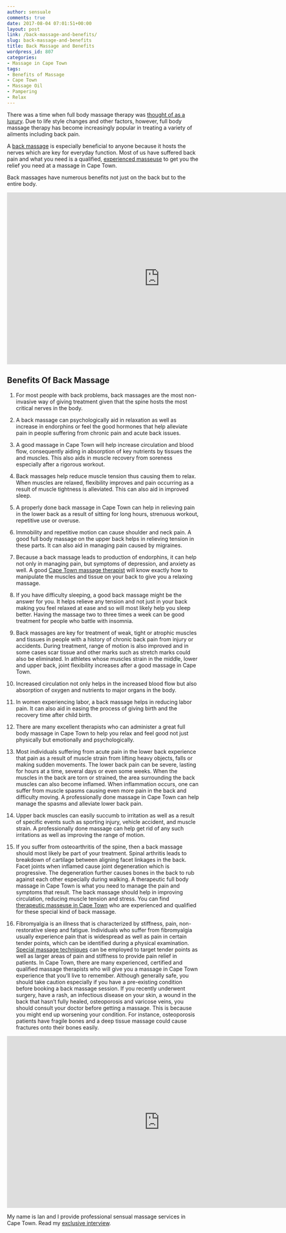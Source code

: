 ```yaml
---
author: sensuale
comments: true
date: 2017-08-04 07:01:51+00:00
layout: post
link: /back-massage-and-benefits/
slug: back-massage-and-benefits
title: Back Massage and Benefits
wordpress_id: 807
categories:
- Massage in Cape Town
tags:
- Benefits of Massage
- Cape Town
- Massage Oil
- Pampering
- Relax
---
```


There was a time when full body massage therapy was [thought of as a luxury](/full-day-spa-cape-town-treatments/). Due to life style changes and other factors, however, full body massage therapy has become increasingly popular in treating a variety of ailments including back pain.

A [back massage](/top-spas-and-massage-centres-in-cape-town/) is especially beneficial to anyone because it hosts the nerves which are key for everyday function. Most of us have suffered back pain and what you need is a qualified, [experienced masseuse](/thai-massages-in-cape-town/) to get you the relief you need at a massage in Cape Town.

Back massages have numerous benefits not just on the back but to the entire body.

<p><iframe title="How To Get Rid Of Back Pain With Massage" width="800" height="450" src="https://www.youtube.com/embed/CMgeOzK49TA?feature=oembed" frameborder="0" allow="accelerometer; autoplay; encrypted-media; gyroscope; picture-in-picture" allowfullscreen></iframe></p>

## Benefits Of Back Massage


1. For most people with back problems, back massages are the most non-invasive way of giving treatment given that the spine hosts the most critical nerves in the body.


2. A back massage can psychologically aid in relaxation as well as increase in endorphins or feel the good hormones that help alleviate pain in people suffering from chronic pain and acute back issues.


3. A good massage in Cape Town will help increase circulation and blood flow, consequently aiding in absorption of key nutrients by tissues the and muscles. This also aids in muscle recovery from soreness especially after a rigorous workout.


4. Back massages help reduce muscle tension thus causing them to relax. When muscles are relaxed, flexibility improves and pain occurring as a result of muscle tightness is alleviated. This can also aid in improved sleep.


5. A properly done back massage in Cape Town can help in relieving pain in the lower back as a result of sitting for long hours, strenuous workout, repetitive use or overuse. 


6. Immobility and repetitive motion can cause shoulder and neck pain. A good full body massage on the upper back helps in relieving tension in these parts. It can also aid in managing pain caused by migraines.


7. Because a back massage leads to production of endorphins, it can help not only in managing pain, but symptoms of depression, and anxiety as well. A good [Cape Town massage therapist](/why-male-massage-therapists-provide-a-different-experience-to-massage/) will know exactly how to manipulate the muscles and tissue on your back to give you a relaxing massage.


8. If you have difficulty sleeping, a good back massage might be the answer for you. It helps relieve any tension and not just in your back making you feel relaxed at ease and so will most likely help you sleep better. Having the massage two to three times a week can be good treatment for people who battle with insomnia.


9. Back massages are key for treatment of weak, tight or atrophic muscles and tissues in people with a history of chronic back pain from injury or accidents. During treatment, range of motion is also improved and in some cases scar tissue and other marks such as stretch marks could also be eliminated. In athletes whose muscles strain in the middle, lower and upper back, joint flexibility increases after a good massage in Cape Town.


10. Increased circulation not only helps in the increased blood flow but also absorption of oxygen and nutrients to major organs in the body.


11. In women experiencing labor, a back massage helps in reducing labor pain. It can also aid in easing the process of giving birth and the recovery time after child birth.


12. There are many excellent therapists who can administer a great full body massage in Cape Town to help you relax and feel good not just physically but emotionally and psychologically.


13. Most individuals suffering from acute pain in the lower back experience that pain as a result of muscle strain from lifting heavy objects, falls or making sudden movements. The lower back pain can be severe, lasting for hours at a time, several days or even some weeks. When the muscles in the back are torn or strained, the area surrounding the back muscles can also become inflamed. When inflammation occurs, one can suffer from muscle spasms causing even more pain in the back and difficulty moving. A professionally done massage in Cape Town can help manage the spasms and alleviate lower back pain.


14. Upper back muscles can easily succumb to irritation as well as a result of specific events such as sporting injury, vehicle accident, and muscle strain. A professionally done massage can help get rid of any such irritations as well as improving the range of motion.


15. If you suffer from osteoarthritis of the spine, then a back massage should most likely be part of your treatment. Spinal arthritis leads to breakdown of cartilage between aligning facet linkages in the back. Facet joints when inflamed cause joint degeneration which is progressive. The degeneration further causes bones in the back to rub against each other especially during walking. A therapeutic full body massage in Cape Town is what you need to manage the pain and symptoms that result. The back massage should help in improving circulation, reducing muscle tension and stress. You can find [therapeutic masseuse in Cape Town](/full-day-spa-cape-town-treatments/) who are experienced and qualified for these special kind of back massage.


16. Fibromyalgia is an illness that is characterized by stiffness, pain, non-restorative sleep and fatigue. Individuals who suffer from fibromyalgia usually experience pain that is widespread as well as pain in certain tender points, which can be identified during a physical examination. [Special massage techniques](/different-types-of-massages-to-find-in-cape-town/) can be employed to target tender points as well as larger areas of pain and stiffness to provide pain relief in patients. In Cape Town, there are many experienced, certified and qualified massage therapists who will give you a massage in Cape Town experience that you’ll live to remember. Although generally safe, you should take caution especially if you have a pre-existing condition before booking a back massage session. If you recently underwent surgery, have a rash, an infectious disease on your skin, a wound in the back that hasn’t fully healed, osteoporosis and varicose veins, you should consult your doctor before getting a massage. This is because you might end up worsening your condition. For instance, osteoporosis patients have fragile bones and a deep tissue massage could cause fractures onto their bones easily.




<p><iframe title="ASMR Massage &amp; Ear to Ear Whisper – Back Massage Relaxation, Stress Relief &amp; Sleep Aid" width="800" height="450" src="https://www.youtube.com/embed/TwHFSvDbllU?feature=oembed" frameborder="0" allow="accelerometer; autoplay; encrypted-media; gyroscope; picture-in-picture" allowfullscreen></iframe></p>

My name is Ian and I provide professional sensual massage services in Cape Town. Read my [exclusive interview](/exclusive-interview-with-ian-marshall/).

